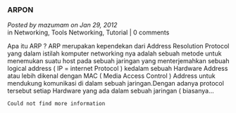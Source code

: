 ### **ARPON**
_Posted by mazumam on Jan 29, 2012_
<br>
in Networking, Tools Networking, Tutorial | 0 comments

Apa itu ARP ?  ARP merupakan kependekan dari Address Resolution Protocol yang dalam istilah komputer networking nya adalah sebuah metode untuk menemukan suatu host pada sebuah jaringan yang menterjemahkan sebuah logical address ( IP = internet Protocol ) kedalam sebuah Hardware Address atau lebih dikenal dengan MAC ( Media Access Control ) Address untuk mendukung komunikasi di dalam sebuah jaringan.Dengan adanya protocol tersebut setiap Hardware yang ada dalam sebuah jaringan ( biasanya...

`Could not find more information`